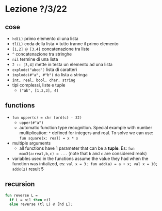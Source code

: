 # Lezione ?/3/22

## cose

- `hd(L)` primo elemento di una lista
- `tl(L)` coda della lista = tutto tranne il primo elemento
- `[1,2] @ [3,4]` concatenazione tra liste
- `^` concatenazione tra stringhe
- `nil` termine di una lista
- `2 :: [3,4]` mette in testa un elemento ad una lista
- `explode("abcd")` lista di caratteri
- `implode(#"a", #"b")` da lista a stringa
- `int, real, bool, char, string`
- tipi complessi, liste e tuple
  - `("ab", [1,2,3], 4)`
  
## functions

- `fun upper(c) = chr (ord(c) - 32)`
  - `upper(#"a")`
  - automatic function type recognition. Special example with number multiplication: `*` defined for integers and real. To solve we can use: `fun square(x: real) = x * x`
- multiple arguments
  - all functions have 1 parameter that can be a **tuple**. Es: `fun max3(a:real,b,c) = ...` (note that `b` and `c` are considered reals)
- variables used in the functions assume the value they had when the function was intialized, es: `val x = 3; fun add(a) = a + x; val x = 10; addx(2)` result 5

## recursion

```ml
fun reverse L = 
  if L = nil then nil 
  else reverse (tl L) @ [hd L];
```
